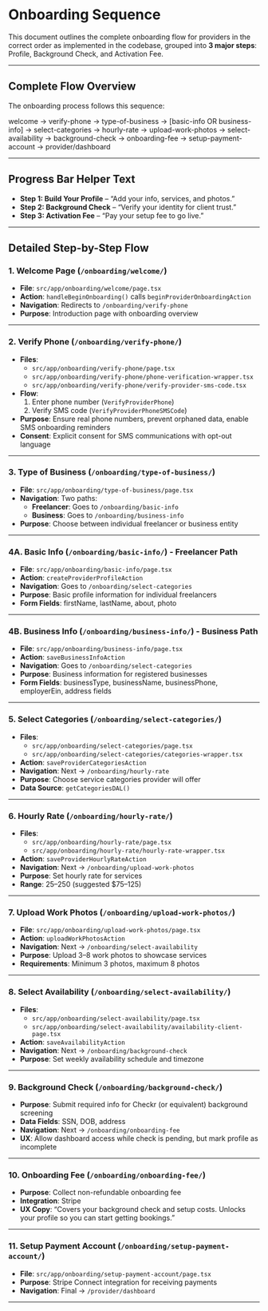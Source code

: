 # Onboarding Sequence

This document outlines the complete onboarding flow for providers in the correct order as implemented in the codebase, grouped into **3 major steps**: Profile, Background Check, and Activation Fee.

---

## Complete Flow Overview

The onboarding process follows this sequence:

welcome → verify-phone → type-of-business → [basic-info OR business-info] → select-categories → hourly-rate → upload-work-photos → select-availability → background-check → onboarding-fee → setup-payment-account → provider/dashboard

---

## Progress Bar Helper Text

- **Step 1: Build Your Profile** – “Add your info, services, and photos.”
- **Step 2: Background Check** – “Verify your identity for client trust.”
- **Step 3: Activation Fee** – “Pay your setup fee to go live.”

---

## Detailed Step-by-Step Flow

### 1. Welcome Page (`/onboarding/welcome/`)

- **File**: `src/app/onboarding/welcome/page.tsx`
- **Action**: `handleBeginOnboarding()` calls `beginProviderOnboardingAction`
- **Navigation**: Redirects to `/onboarding/verify-phone`
- **Purpose**: Introduction page with onboarding overview

---

### 2. Verify Phone (`/onboarding/verify-phone/`)

- **Files**:
  - `src/app/onboarding/verify-phone/page.tsx`
  - `src/app/onboarding/verify-phone/phone-verification-wrapper.tsx`
  - `src/app/onboarding/verify-phone/verify-provider-sms-code.tsx`
- **Flow**:
  1. Enter phone number (`VerifyProviderPhone`)
  2. Verify SMS code (`VerifyProviderPhoneSMSCode`)
- **Purpose**: Ensure real phone numbers, prevent orphaned data, enable SMS onboarding reminders
- **Consent**: Explicit consent for SMS communications with opt-out language

---

### 3. Type of Business (`/onboarding/type-of-business/`)

- **File**: `src/app/onboarding/type-of-business/page.tsx`
- **Navigation**: Two paths:
  - **Freelancer**: Goes to `/onboarding/basic-info`
  - **Business**: Goes to `/onboarding/business-info`
- **Purpose**: Choose between individual freelancer or business entity

---

### 4A. Basic Info (`/onboarding/basic-info/`) - Freelancer Path

- **File**: `src/app/onboarding/basic-info/page.tsx`
- **Action**: `createProviderProfileAction`
- **Navigation**: Goes to `/onboarding/select-categories`
- **Purpose**: Basic profile information for individual freelancers
- **Form Fields**: firstName, lastName, about, photo

---

### 4B. Business Info (`/onboarding/business-info/`) - Business Path

- **File**: `src/app/onboarding/business-info/page.tsx`
- **Action**: `saveBusinessInfoAction`
- **Navigation**: Goes to `/onboarding/select-categories`
- **Purpose**: Business information for registered businesses
- **Form Fields**: businessType, businessName, businessPhone, employerEin, address fields

---

### 5. Select Categories (`/onboarding/select-categories/`)

- **Files**:
  - `src/app/onboarding/select-categories/page.tsx`
  - `src/app/onboarding/select-categories/categories-wrapper.tsx`
- **Action**: `saveProviderCategoriesAction`
- **Navigation**: Next → `/onboarding/hourly-rate`
- **Purpose**: Choose service categories provider will offer
- **Data Source**: `getCategoriesDAL()`

---

### 6. Hourly Rate (`/onboarding/hourly-rate/`)

- **Files**:
  - `src/app/onboarding/hourly-rate/page.tsx`
  - `src/app/onboarding/hourly-rate/hourly-rate-wrapper.tsx`
- **Action**: `saveProviderHourlyRateAction`
- **Navigation**: Next → `/onboarding/upload-work-photos`
- **Purpose**: Set hourly rate for services
- **Range**: $25–$250 (suggested $75–125)

---

### 7. Upload Work Photos (`/onboarding/upload-work-photos/`)

- **File**: `src/app/onboarding/upload-work-photos/page.tsx`
- **Action**: `uploadWorkPhotosAction`
- **Navigation**: Next → `/onboarding/select-availability`
- **Purpose**: Upload 3–8 work photos to showcase services
- **Requirements**: Minimum 3 photos, maximum 8 photos

---

### 8. Select Availability (`/onboarding/select-availability/`)

- **Files**:
  - `src/app/onboarding/select-availability/page.tsx`
  - `src/app/onboarding/select-availability/availability-client-page.tsx`
- **Action**: `saveAvailabilityAction`
- **Navigation**: Next → `/onboarding/background-check`
- **Purpose**: Set weekly availability schedule and timezone

---

### 9. Background Check (`/onboarding/background-check/`)

- **Purpose**: Submit required info for Checkr (or equivalent) background screening
- **Data Fields**: SSN, DOB, address
- **Navigation**: Next → `/onboarding/onboarding-fee`
- **UX**: Allow dashboard access while check is pending, but mark profile as incomplete

---

### 10. Onboarding Fee (`/onboarding/onboarding-fee/`)

- **Purpose**: Collect non-refundable onboarding fee
- **Integration**: Stripe
- **UX Copy**: “Covers your background check and setup costs. Unlocks your profile so you can start getting bookings.”

---

### 11. Setup Payment Account (`/onboarding/setup-payment-account/`)

- **File**: `src/app/onboarding/setup-payment-account/page.tsx`
- **Purpose**: Stripe Connect integration for receiving payments
- **Navigation**: Final → `/provider/dashboard`

---
